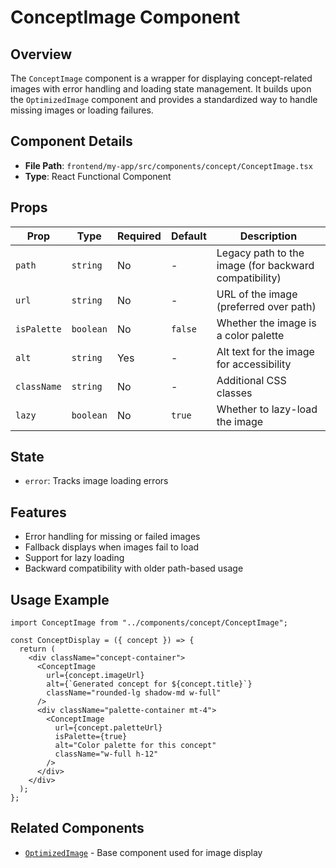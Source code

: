 # ConceptImage Component

## Overview

The `ConceptImage` component is a wrapper for displaying concept-related images with error handling and loading state management. It builds upon the `OptimizedImage` component and provides a standardized way to handle missing images or loading failures.

## Component Details

- **File Path**: `frontend/my-app/src/components/concept/ConceptImage.tsx`
- **Type**: React Functional Component

## Props

| Prop        | Type      | Required | Default | Description                                           |
| ----------- | --------- | -------- | ------- | ----------------------------------------------------- |
| `path`      | `string`  | No       | -       | Legacy path to the image (for backward compatibility) |
| `url`       | `string`  | No       | -       | URL of the image (preferred over path)                |
| `isPalette` | `boolean` | No       | `false` | Whether the image is a color palette                  |
| `alt`       | `string`  | Yes      | -       | Alt text for the image for accessibility              |
| `className` | `string`  | No       | -       | Additional CSS classes                                |
| `lazy`      | `boolean` | No       | `true`  | Whether to lazy-load the image                        |

## State

- `error`: Tracks image loading errors

## Features

- Error handling for missing or failed images
- Fallback displays when images fail to load
- Support for lazy loading
- Backward compatibility with older path-based usage

## Usage Example

```tsx
import ConceptImage from "../components/concept/ConceptImage";

const ConceptDisplay = ({ concept }) => {
  return (
    <div className="concept-container">
      <ConceptImage
        url={concept.imageUrl}
        alt={`Generated concept for ${concept.title}`}
        className="rounded-lg shadow-md w-full"
      />
      <div className="palette-container mt-4">
        <ConceptImage
          url={concept.paletteUrl}
          isPalette={true}
          alt="Color palette for this concept"
          className="w-full h-12"
        />
      </div>
    </div>
  );
};
```

## Related Components

- [`OptimizedImage`](../ui/OptimizedImage.md) - Base component used for image display
